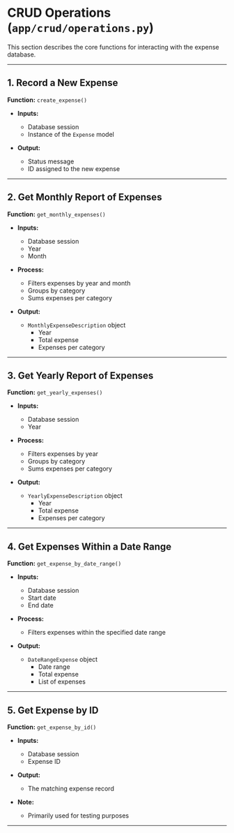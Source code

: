 # CRUD Operations (`app/crud/operations.py`)

This section describes the core functions for interacting with the expense database.

---

## 1. Record a New Expense

**Function:** `create_expense()`

- **Inputs:**  
    - Database session  
    - Instance of the `Expense` model

- **Output:**  
    - Status message  
    - ID assigned to the new expense

---

## 2. Get Monthly Report of Expenses

**Function:** `get_monthly_expenses()`

- **Inputs:**  
    - Database session  
    - Year  
    - Month

- **Process:**  
    - Filters expenses by year and month  
    - Groups by category  
    - Sums expenses per category

- **Output:**  
    - `MonthlyExpenseDescription` object  
        - Year  
        - Total expense  
        - Expenses per category

---

## 3. Get Yearly Report of Expenses

**Function:** `get_yearly_expenses()`

- **Inputs:**  
    - Database session  
    - Year

- **Process:**  
    - Filters expenses by year  
    - Groups by category  
    - Sums expenses per category

- **Output:**  
    - `YearlyExpenseDescription` object  
        - Year  
        - Total expense  
        - Expenses per category

---

## 4. Get Expenses Within a Date Range

**Function:** `get_expense_by_date_range()`

- **Inputs:**  
    - Database session  
    - Start date  
    - End date

- **Process:**  
    - Filters expenses within the specified date range

- **Output:**  
    - `DateRangeExpense` object  
        - Date range  
        - Total expense  
        - List of expenses

---

## 5. Get Expense by ID

**Function:** `get_expense_by_id()`

- **Inputs:**  
    - Database session  
    - Expense ID

- **Output:**  
    - The matching expense record

- **Note:**  
    - Primarily used for testing purposes

---
